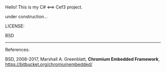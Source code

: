 Hello! 
This is my C# <==> Cef3 project.

under construction...
 

LICENSE:

  BSD

---

References:
	

   BSD, 2008-2017, Marshall A. Greenblatt,  **Chromium Embedded Framework**, https://bitbucket.org/chromiumembedded/



	

